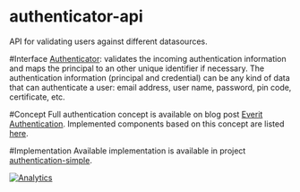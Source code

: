 authenticator-api
=================

API for validating users against different datasources.

#Interface
[Authenticator][3]: validates the incoming authentication information and maps 
the principal to an other unique identifier if necessary. The authentication 
information (principal and credential) can be any kind of data that can 
authenticate a user: email address, user name, password, pin code, certificate,
etc.

#Concept
Full authentication concept is available on blog post [Everit Authentication][1].
Implemented components based on this concept are listed [here][4].

#Implementation
Available implementation is available in project [authentication-simple][2].

[![Analytics](https://ga-beacon.appspot.com/UA-15041869-4/everit-org/authenticator-api)](https://github.com/igrigorik/ga-beacon)

[1]: http://everitorg.wordpress.com/2014/07/31/everit-authentication/
[2]: https://github.com/everit-org/authentication-simple
[3]: http://attilakissit.wordpress.com/2014/07/09/everit-authentication/#authenticator
[4]: http://everitorg.wordpress.com/2014/07/31/everit-authentication-implemented-and-released-2/
